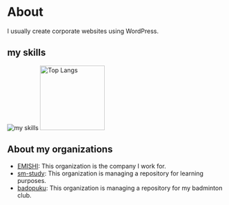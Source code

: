 # About

I usually create corporate websites using WordPress.

## my skills

<img alt="my skills" src="https://skillicons.dev/icons?theme=light&perline=8&i=js,ts,wordpress,php,webpack,vite,docker" />

<img alt="Top Langs" height="150px" src="https://github-readme-stats.vercel.app/api/top-langs/?username=SenaMurakami&layout=compact&show_icons=true&theme=onedark" />

## About my organizations

- [EMISHI](https://github.com/emishi-co-ltd): This organization is the company I work for.
- [sm-study](https://github.com/sm-study): This organization is managing a repository for learning purposes.
- [badopuku](https://github.com/badopuku): This organization is managing a repository for my badminton club.
